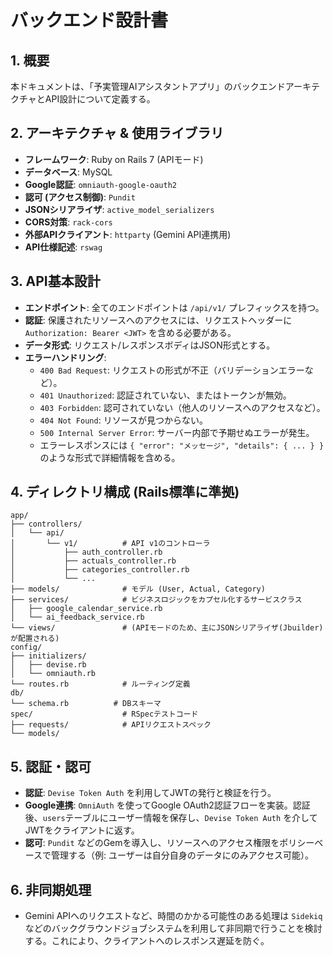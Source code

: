 # バックエンド設計書

## 1. 概要

本ドキュメントは、「予実管理AIアシスタントアプリ」のバックエンドアーキテクチャとAPI設計について定義する。

## 2. アーキテクチャ & 使用ライブラリ

- **フレームワーク**: Ruby on Rails 7 (APIモード)
- **データベース**: MySQL
- **Google認証**: `omniauth-google-oauth2`
- **認可 (アクセス制御)**: `Pundit`
- **JSONシリアライザ**: `active_model_serializers`
- **CORS対策**: `rack-cors`
- **外部APIクライアント**: `httparty` (Gemini API連携用)
- **API仕様記述**: `rswag`

## 3. API基本設計

- **エンドポイント**: 全てのエンドポイントは `/api/v1/` プレフィックスを持つ。
- **認証**: 保護されたリソースへのアクセスには、リクエストヘッダーに `Authorization: Bearer <JWT>` を含める必要がある。
- **データ形式**: リクエスト/レスポンスボディはJSON形式とする。
- **エラーハンドリング**: 
    - `400 Bad Request`: リクエストの形式が不正（バリデーションエラーなど）。
    - `401 Unauthorized`: 認証されていない、またはトークンが無効。
    - `403 Forbidden`: 認可されていない（他人のリソースへのアクセスなど）。
    - `404 Not Found`: リソースが見つからない。
    - `500 Internal Server Error`: サーバー内部で予期せぬエラーが発生。
    - エラーレスポンスには `{ "error": "メッセージ", "details": { ... } }` のような形式で詳細情報を含める。

## 4. ディレクトリ構成 (Rails標準に準拠)

```
app/
├── controllers/
│   └── api/
│       └── v1/          # API v1のコントローラ
│           ├── auth_controller.rb
│           ├── actuals_controller.rb
│           ├── categories_controller.rb
│           └── ...
├── models/              # モデル (User, Actual, Category)
├── services/            # ビジネスロジックをカプセル化するサービスクラス
│   ├── google_calendar_service.rb
│   └── ai_feedback_service.rb
└── views/               # (APIモードのため、主にJSONシリアライザ(Jbuilder)が配置される)
config/
├── initializers/
│   ├── devise.rb
│   └── omniauth.rb
└── routes.rb            # ルーティング定義
db/
└── schema.rb          # DBスキーマ
spec/                    # RSpecテストコード
├── requests/            # APIリクエストスペック
└── models/
```

## 5. 認証・認可

- **認証**: `Devise Token Auth` を利用してJWTの発行と検証を行う。
- **Google連携**: `OmniAuth` を使ってGoogle OAuth2認証フローを実装。認証後、`users`テーブルにユーザー情報を保存し、`Devise Token Auth` を介してJWTをクライアントに返す。
- **認可**: `Pundit` などのGemを導入し、リソースへのアクセス権限をポリシーベースで管理する（例: ユーザーは自分自身のデータにのみアクセス可能）。

## 6. 非同期処理

- Gemini APIへのリクエストなど、時間のかかる可能性のある処理は `Sidekiq` などのバックグラウンドジョブシステムを利用して非同期で行うことを検討する。これにより、クライアントへのレスポンス遅延を防ぐ。

